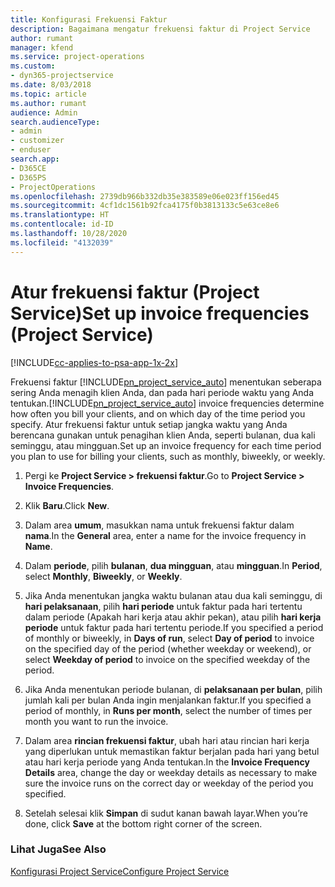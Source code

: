```yaml
---
title: Konfigurasi Frekuensi Faktur
description: Bagaimana mengatur frekuensi faktur di Project Service
author: rumant
manager: kfend
ms.service: project-operations
ms.custom:
- dyn365-projectservice
ms.date: 8/03/2018
ms.topic: article
ms.author: rumant
audience: Admin
search.audienceType:
- admin
- customizer
- enduser
search.app:
- D365CE
- D365PS
- ProjectOperations
ms.openlocfilehash: 2739db966b332db35e383589e06e023ff156ed45
ms.sourcegitcommit: 4cf1dc1561b92fca4175f0b3813133c5e63ce8e6
ms.translationtype: HT
ms.contentlocale: id-ID
ms.lasthandoff: 10/28/2020
ms.locfileid: "4132039"
---
```

# <a name="set-up-invoice-frequencies-project-service"></a><span data-ttu-id="6edb2-103">Atur frekuensi faktur (Project Service)</span><span class="sxs-lookup"><span data-stu-id="6edb2-103">Set up invoice frequencies (Project Service)</span></span>

[!INCLUDE[cc-applies-to-psa-app-1x-2x](../includes/cc-applies-to-psa-app-1x-2x.md)]

<span data-ttu-id="6edb2-104">Frekuensi faktur [!INCLUDE[pn_project_service_auto](../includes/pn-project-service-auto.md)] menentukan seberapa sering Anda menagih klien Anda, dan pada hari periode waktu yang Anda tentukan.</span><span class="sxs-lookup"><span data-stu-id="6edb2-104">[!INCLUDE[pn_project_service_auto](../includes/pn-project-service-auto.md)] invoice frequencies determine how often you bill your clients, and on which day of the time period you specify.</span></span> <span data-ttu-id="6edb2-105">Atur frekuensi faktur untuk setiap jangka waktu yang Anda berencana gunakan untuk penagihan klien Anda, seperti bulanan, dua kali seminggu, atau mingguan.</span><span class="sxs-lookup"><span data-stu-id="6edb2-105">Set up an invoice frequency for each time period you plan to use for billing your clients, such as monthly, biweekly, or weekly.</span></span>  
  
1.  <span data-ttu-id="6edb2-106">Pergi ke **Project Service > frekuensi faktur**.</span><span class="sxs-lookup"><span data-stu-id="6edb2-106">Go to **Project Service > Invoice Frequencies**.</span></span>  
  
2.  <span data-ttu-id="6edb2-107">Klik **Baru**.</span><span class="sxs-lookup"><span data-stu-id="6edb2-107">Click **New**.</span></span>  
  
3.  <span data-ttu-id="6edb2-108">Dalam area **umum**, masukkan nama untuk frekuensi faktur dalam **nama**.</span><span class="sxs-lookup"><span data-stu-id="6edb2-108">In the **General** area, enter a name for the invoice frequency in **Name**.</span></span>  
  
4.  <span data-ttu-id="6edb2-109">Dalam **periode**, pilih **bulanan**, **dua mingguan**, atau **mingguan**.</span><span class="sxs-lookup"><span data-stu-id="6edb2-109">In **Period**, select **Monthly**, **Biweekly**, or **Weekly**.</span></span>  
  
5.  <span data-ttu-id="6edb2-110">Jika Anda menentukan jangka waktu bulanan atau dua kali seminggu, di **hari pelaksanaan**, pilih **hari periode** untuk faktur pada hari tertentu dalam periode (Apakah hari kerja atau akhir pekan), atau pilih **hari kerja periode** untuk faktur pada hari tertentu periode.</span><span class="sxs-lookup"><span data-stu-id="6edb2-110">If you specified a period of monthly or biweekly, in **Days of run**, select **Day of period** to invoice on the specified day of the period (whether weekday or weekend), or select **Weekday of period** to invoice on the specified weekday of the period.</span></span>  
  
6.  <span data-ttu-id="6edb2-111">Jika Anda menentukan periode bulanan, di **pelaksanaan per bulan**, pilih jumlah kali per bulan Anda ingin menjalankan faktur.</span><span class="sxs-lookup"><span data-stu-id="6edb2-111">If you specified a period of monthly, in **Runs per month**, select the number of times per month you want to run the invoice.</span></span>  
  
7.  <span data-ttu-id="6edb2-112">Dalam area **rincian frekuensi faktur**, ubah hari atau rincian hari kerja yang diperlukan untuk memastikan faktur berjalan pada hari yang betul atau hari kerja periode yang Anda tentukan.</span><span class="sxs-lookup"><span data-stu-id="6edb2-112">In the **Invoice Frequency Details** area, change the day or weekday details as necessary to make sure the invoice runs on the correct day or weekday of the period you specified.</span></span>  
  
8.  <span data-ttu-id="6edb2-113">Setelah selesai klik **Simpan** di sudut kanan bawah layar.</span><span class="sxs-lookup"><span data-stu-id="6edb2-113">When you’re done, click **Save** at the bottom right corner of the screen.</span></span>  
  
### <a name="see-also"></a><span data-ttu-id="6edb2-114">Lihat Juga</span><span class="sxs-lookup"><span data-stu-id="6edb2-114">See Also</span></span>  
 [<span data-ttu-id="6edb2-115">Konfigurasi Project Service</span><span class="sxs-lookup"><span data-stu-id="6edb2-115">Configure Project Service</span></span>](../psa/configure.md)
